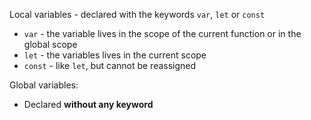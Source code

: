 Local variables - declared with the keywords `var`, `let` or `const`
  - `var` - the variable lives in the scope of the current function or in the global scope
  - `let` - the variables lives in the current scope
  - `const` - like `let`, but cannot be reassigned

Global variables:
  - Declared **without any keyword**